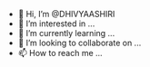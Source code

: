 - 👋 Hi, I’m @DHIVYAASHIRI
- 👀 I’m interested in ...
- 🌱 I’m currently learning ...
- 💞️ I’m looking to collaborate on ...
- 📫 How to reach me ...

<!---
DHIVYAASHIRI/DHIVYAASHIRI is a ✨ special ✨ repository because its `README.md` (this file) appears on your GitHub profile.
You can click the Preview link to take a look at your changes.
--->
